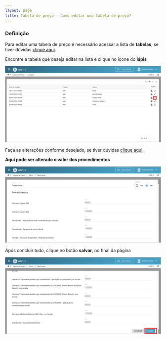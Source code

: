 ```yaml
---
layout: page
title: Tabela de preço - Como editar uma tabela de preço?
---
```


### Definição

Para editar uma tabela de preço é necessário acessar a lista de **tabelas**, se tiver dúvidas [clique aqui](/pages/tabelas-de-preco/como-pesquisar-por-uma-tabela-de-preco).

Encontre a tabela que deseja editar na lista e clique no ícone do **lápis**

<p align="center">
  <img alt="lista de clínicas" src="/pages/tabelas-de-preco/como-editar-uma-tabela-de-preco/lista_editar.png" width="800">
</p>

Faça as alterações conforme desejado, se tiver dúvidas [clique aqui](/pages/tabelas-de-preco/como-adicionar-uma-tabela-de-preco).

**Aqui pode ser alterado o valor dos procedimentos**

<p align="center">
  <img alt="lista de clínicas" src="/pages/tabelas-de-preco/como-editar-uma-tabela-de-preco/tabela_edicao.png" width="800">
</p>

Após concluir tudo, clique no botão **salvar**, no final da página

<p align="center">
  <img alt="Tipos de agendamento" src="/pages/tabelas-de-preco/como-editar-uma-tabela-de-preco/salvar_edicao.png" width="800">
</p>